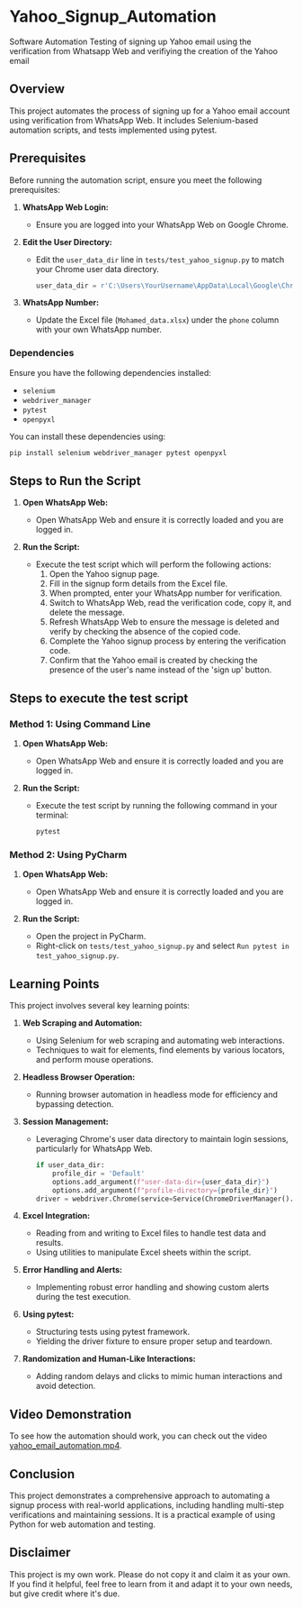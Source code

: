 # Yahoo_Signup_Automation
Software Automation Testing of signing up Yahoo email using the verification from Whatsapp Web  and verifiying the creation of the Yahoo email

## Overview
This project automates the process of signing up for a Yahoo email account using verification from WhatsApp Web. It includes Selenium-based automation scripts, and tests implemented using pytest.

## Prerequisites
Before running the automation script, ensure you meet the following prerequisites:

1. **WhatsApp Web Login:**
   - Ensure you are logged into your WhatsApp Web on Google Chrome.

2. **Edit the User Directory:**
   - Edit the `user_data_dir` line in `tests/test_yahoo_signup.py` to match your Chrome user data directory.
     ```python
     user_data_dir = r'C:\Users\YourUsername\AppData\Local\Google\Chrome\User Data'
     ```

3. **WhatsApp Number:**
   - Update the Excel file (`Mohamed_data.xlsx`) under the `phone` column with your own WhatsApp number.

### Dependencies
Ensure you have the following dependencies installed:

- `selenium`
- `webdriver_manager`
- `pytest`
- `openpyxl`

You can install these dependencies using:

```bash
pip install selenium webdriver_manager pytest openpyxl
```

## Steps to Run the Script

1. **Open WhatsApp Web:**
   - Open WhatsApp Web and ensure it is correctly loaded and you are logged in.

2. **Run the Script:**
   - Execute the test script which will perform the following actions:
     1. Open the Yahoo signup page.
     2. Fill in the signup form details from the Excel file.
     3. When prompted, enter your WhatsApp number for verification.
     4. Switch to WhatsApp Web, read the verification code, copy it, and delete the message.
     5. Refresh WhatsApp Web to ensure the message is deleted and verify by checking the absence of the copied code.
     6. Complete the Yahoo signup process by entering the verification code.
     7. Confirm that the Yahoo email is created by checking the presence of the user's name instead of the 'sign up' button.


## Steps to execute the test script

### Method 1: Using Command Line

1. **Open WhatsApp Web:**
   - Open WhatsApp Web and ensure it is correctly loaded and you are logged in.

2. **Run the Script:**
   - Execute the test script by running the following command in your terminal:
     ```bash
     pytest
     ```

### Method 2: Using PyCharm

1. **Open WhatsApp Web:**
   - Open WhatsApp Web and ensure it is correctly loaded and you are logged in.

2. **Run the Script:**
   - Open the project in PyCharm.
   - Right-click on `tests/test_yahoo_signup.py` and select `Run pytest in test_yahoo_signup.py`.

## Learning Points

This project involves several key learning points:

1. **Web Scraping and Automation:**
   - Using Selenium for web scraping and automating web interactions.
   - Techniques to wait for elements, find elements by various locators, and perform mouse operations.

2. **Headless Browser Operation:**
   - Running browser automation in headless mode for efficiency and bypassing detection.

3. **Session Management:**
   - Leveraging Chrome's user data directory to maintain login sessions, particularly for WhatsApp Web.
     ```python
     if user_data_dir:
         profile_dir = 'Default'
         options.add_argument(f"user-data-dir={user_data_dir}")
         options.add_argument(f"profile-directory={profile_dir}")
     driver = webdriver.Chrome(service=Service(ChromeDriverManager().install()), options=options)
     ```

4. **Excel Integration:**
   - Reading from and writing to Excel files to handle test data and results.
   - Using utilities to manipulate Excel sheets within the script.

5. **Error Handling and Alerts:**
   - Implementing robust error handling and showing custom alerts during the test execution.

6. **Using pytest:**
   - Structuring tests using pytest framework.
   - Yielding the driver fixture to ensure proper setup and teardown.

7. **Randomization and Human-Like Interactions:**
   - Adding random delays and clicks to mimic human interactions and avoid detection.


## Video Demonstration
To see how the automation should work, you can check out the video [yahoo_email_automation.mp4](./yahoo_email_automation.mp4).

## Conclusion
This project demonstrates a comprehensive approach to automating a signup process with real-world applications, including handling multi-step verifications and maintaining sessions. It is a practical example of using Python for web automation and testing.

## Disclaimer
This project is my own work. Please do not copy it and claim it as your own. If you find it helpful, feel free to learn from it and adapt it to your own needs, but give credit where it's due.



